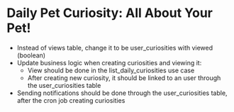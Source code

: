 # Daily Pet Curiosity: All About Your Pet!

- Instead of views table, change it to be user_curiosities with viewed (boolean)
- Update business logic when creating curiosities and viewing it:
  - View should be done in the list_daily_curiosities use case
  - After creating new curiosity, it should be linked to an user through the user_curiosities table
- Sending notifications should be done through the user_curiosities table, after the cron job creating curiosities
